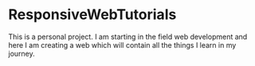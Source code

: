 # ResponsiveWebTutorials
This is a personal project. I am starting in the field web development and here I am creating a web which will contain all the things I learn in my journey.
